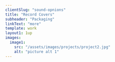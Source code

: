 ```yaml
---
clientSlug: "sound-opnions"
title: "Record Covers"
subheader: "Packaging"
linkText: "more"
template: work
layout1: 1up
images:
  image1:
    src: "/assets/images/projects/project2.jpg"
    alt: "picture alt 1"
---
```

